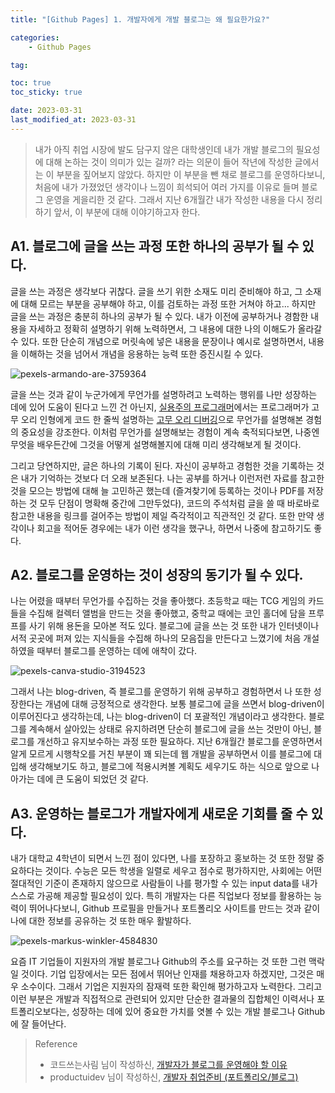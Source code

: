 ```yaml
---
title: "[Github Pages] 1. 개발자에게 개발 블로그는 왜 필요한가요?"

categories:
    - Github Pages

tag:

toc: true
toc_sticky: true

date: 2023-03-31
last_modified_at: 2023-03-31
---
```


> 내가 아직 취업 시장에 발도 담구지 않은 대학생인데 내가 개발 블로그의 필요성에 대해 논하는 것이 의미가 있는 걸까? 라는 의문이 들어 작년에 작성한 글에서는 이 부분을 짚어보지 않았다. 하지만 이 부분을 뺀 채로 블로그를 운영하다보니, 처음에 내가 가졌었던 생각이나 느낌이 희석되어 여러 가지를 이유로 들며 블로그 운영을 게을리한 것 같다. 그래서 지난 6개월간 내가 작성한 내용을 다시 정리하기 앞서, 이 부분에 대해 이야기하고자 한다.

## A1. 블로그에 글을 쓰는 과정 또한 하나의 공부가 될 수 있다.
글을 쓰는 과정은 생각보다 귀찮다. 글을 쓰기 위한 소재도 미리 준비해야 하고, 그 소재에 대해 모르는 부분을 공부해야 하고, 이를 검토하는 과정 또한 거쳐야 하고... 하지만 글을 쓰는 과정은 충분히 하나의 공부가 될 수 있다. 내가 이전에 공부하거나 경함한 내용을 자세하고 정확히 설명하기 위해 노력하면서, 그 내용에 대한 나의 이해도가 올라갈 수 있다. 또한 단순히 개념으로 머릿속에 넣은 내용을 문장이나 예시로 설명하면서, 내용을 이해하는 것을 넘어서 개념을 응용하는 능력 또한 증진시킬 수 있다. <br>

![pexels-armando-are-3759364](https://user-images.githubusercontent.com/105341168/229170501-4f26985a-ab1a-437a-812c-f9db6ee50863.jpg)

글을 쓰는 것과 같이 누군가에게 무언가를 설명하려고 노력하는 행위를 나만 성장하는 데에 있어 도움이 된다고 느낀 건 아닌지, <a href="https://www.aladin.co.kr/shop/wproduct.aspx?ItemId=290172950">실용주의 프로그래머</a>에서는 프로그래머가 고무 오리 인형에게 코드 한 줄씩 설명하는 <a href="https://ko.wikipedia.org/wiki/고무_오리_디버깅">고무 오리 디버깅</a>으로 무언가를 설명해본 경험의 중요성을 강조한다. 이처럼 무언가를 설명해보는 경험이 계속 축적되다보면, 나중엔 무엇을 배우든간에 그것을 어떻게 설명해볼지에 대해 미리 생각해보게 될 것이다.<br>

그리고 당연하지만, 글은 하나의 기록이 된다. 자신이 공부하고 경험한 것을 기록하는 것은 내가 기억하는 것보다 더 오래 보존된다. 나는 공부를 하거나 이런저런 자료를 참고한 것을 모으는 방법에 대해 늘 고민하곤 했는데 (즐겨찾기에 등록하는 것이나 PDF를 저장하는 것 모두 단점이 명확해 중간에 그만두었다), 코드의 주석처럼 글을 쓸 때 바로바로 참고한 내용을 링크를 걸어주는 방법이 제일 즉각적이고 직관적인 것 같다. 또한 만약 생각이나 회고을 적어둔 경우에는 내가 이런 생각을 했구나, 하면서 나중에 참고하기도 좋다.

## A2. 블로그를 운영하는 것이 성장의 동기가 될 수 있다.
나는 어렸을 때부터 무언가를 수집하는 것을 좋아했다. 초등학교 때는 TCG 게임의 카드들을 수집해 컬렉터 앨범을 만드는 것을 좋아했고, 중학교 때에는 코인 홀더에 담을 프루프를 사기 위해 용돈을 모아본 적도 있다. 블로그에 글을 쓰는 것 또한 내가 인터넷이나 서적 곳곳에 퍼져 있는 지식들을 수집해 하나의 모음집을 만든다고 느꼈기에 처음 개설하였을 때부터 블로그를 운영하는 데에 애착이 갔다.<br>

![pexels-canva-studio-3194523](https://user-images.githubusercontent.com/105341168/229171570-0609a126-3177-47d8-aa22-1e179c6b7f9e.jpg)


그래서 나는 blog-driven, 즉 블로그를 운영하기 위해 공부하고 경험하면서 나 또한 성장한다는 개념에 대해 긍정적으로 생각한다. 보통 블로그에 글을 쓰면서 blog-driven이 이루어진다고 생각하는데, 나는 blog-driven이 더 포괄적인 개념이라고 생각한다. 블로그를 계속해서 살아있는 상태로 유지하려면 단순히 블로그에 글을 쓰는 것만이 아닌, 블로그를 개선하고 유지보수하는 과정 또한 필요하다. 지난 6개월간 블로그를 운영하면서 알게 모르게 시행착오를 거친 부분이 꽤 되는데 웹 개발을 공부하면서 이를 블로그에 대입해 생각해보기도 하고, 블로그에 적용시켜볼 계획도 세우기도 하는 식으로 앞으로 나아가는 데에 큰 도움이 되었던 것 같다.<br>

## A3. 운영하는 블로그가 개발자에게 새로운 기회를 줄 수 있다.
내가 대학교 4학년이 되면서 느낀 점이 있다면, 나를 포장하고 홍보하는 것 또한 정말 중요하다는 것이다. 수능은 모든 학생을 일렬로 세우고 점수로 평가하지만, 사회에는 어떤 절대적인 기준이 존재하지 않으므로 사람들이 나를 평가할 수 있는 input data를 내가 스스로 가공해 제공할 필요성이 있다. 특히 개발자는 다른 직업보다 정보를 활용하는 능력이 뛰어나다보니, Github 프로필을 만들거나 포트폴리오 사이트를 만드는 것과 같이 나에 대한 정보를 공유하는 것 또한 매우 활발하다.<br>

![pexels-markus-winkler-4584830](https://user-images.githubusercontent.com/105341168/229171850-d6723260-8a79-48d0-a288-7e9a55c29f21.jpg)

요즘 IT 기업들이 지원자의 개발 블로그나 Github의 주소를 요구하는 것 또한 그런 맥락일 것이다. 기업 입장에서는 모든 점에서 뛰어난 인재를 채용하고자 하겠지만, 그것은 매우 소수이다. 그래서 기업은 지원자의 잠재력 또한 확인해 평가하고자 노력한다. 그리고 이런 부분은 개발과 직접적으로 관련되어 있지만 단순한 결과물의 집합체인 이력서나 포트폴리오보다는, 성장하는 데에 있어 중요한 가치를 엿볼 수 있는 개발 블로그나 Github에 잘 들어난다.

> Reference
> - 코드쓰는사림 님이 작성하신, <a href="https://taegon.kim/archives/7107">개발자가 블로그를 운영해야 할 이유</a>
> - productuidev 님이 작성하신, <a href="https://velog.io/@productuidev/PREV-Portfolio-1-ProjectBlog#개발-블로그--github">개발자 취업준비 (포트폴리오/블로그)</a>